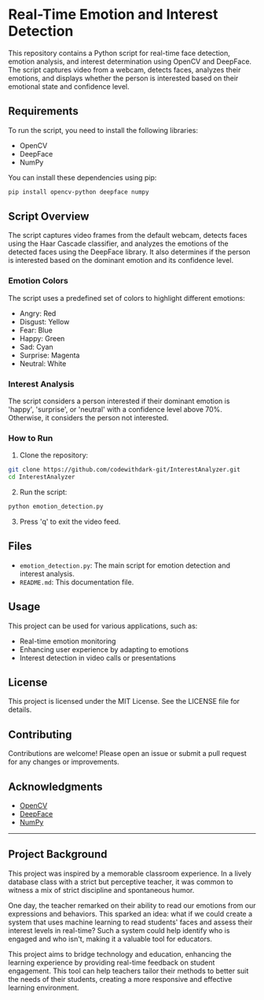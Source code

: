 # Real-Time Emotion and Interest Detection

This repository contains a Python script for real-time face detection, emotion analysis, and interest determination using OpenCV and DeepFace. The script captures video from a webcam, detects faces, analyzes their emotions, and displays whether the person is interested based on their emotional state and confidence level.

## Requirements

To run the script, you need to install the following libraries:

- OpenCV
- DeepFace
- NumPy

You can install these dependencies using pip:

```bash
pip install opencv-python deepface numpy
```

## Script Overview

The script captures video frames from the default webcam, detects faces using the Haar Cascade classifier, and analyzes the emotions of the detected faces using the DeepFace library. It also determines if the person is interested based on the dominant emotion and its confidence level.

### Emotion Colors

The script uses a predefined set of colors to highlight different emotions:

- Angry: Red
- Disgust: Yellow
- Fear: Blue
- Happy: Green
- Sad: Cyan
- Surprise: Magenta
- Neutral: White

### Interest Analysis

The script considers a person interested if their dominant emotion is 'happy', 'surprise', or 'neutral' with a confidence level above 70%. Otherwise, it considers the person not interested.

### How to Run

1. Clone the repository:

```bash
git clone https://github.com/codewithdark-git/InterestAnalyzer.git
cd InterestAnalyzer
```

2. Run the script:

```bash
python emotion_detection.py
```

3. Press 'q' to exit the video feed.

## Files

- `emotion_detection.py`: The main script for emotion detection and interest analysis.
- `README.md`: This documentation file.

## Usage

This project can be used for various applications, such as:

- Real-time emotion monitoring
- Enhancing user experience by adapting to emotions
- Interest detection in video calls or presentations

## License

This project is licensed under the MIT License. See the LICENSE file for details.

## Contributing

Contributions are welcome! Please open an issue or submit a pull request for any changes or improvements.

## Acknowledgments

- [OpenCV](https://opencv.org/)
- [DeepFace](https://github.com/serengil/deepface)
- [NumPy](https://numpy.org/)

---

## Project Background

This project was inspired by a memorable classroom experience. In a lively database class with a strict but perceptive teacher, it was common to witness a mix of strict discipline and spontaneous humor. 

One day, the teacher remarked on their ability to read our emotions from our expressions and behaviors. This sparked an idea: what if we could create a system that uses machine learning to read students' faces and assess their interest levels in real-time? Such a system could help identify who is engaged and who isn't, making it a valuable tool for educators.

This project aims to bridge technology and education, enhancing the learning experience by providing real-time feedback on student engagement. This tool can help teachers tailor their methods to better suit the needs of their students, creating a more responsive and effective learning environment.
